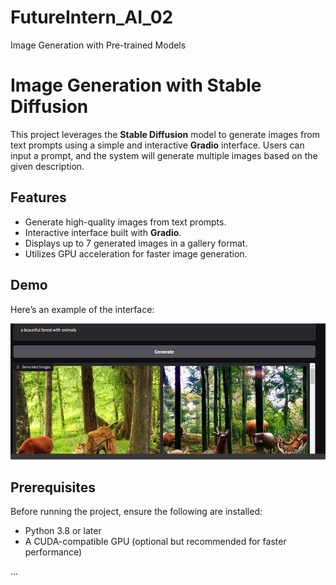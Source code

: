 # FutureIntern_AI_02
Image Generation with Pre-trained Models

# Image Generation with Stable Diffusion

This project leverages the **Stable Diffusion** model to generate images from text prompts using a simple and interactive **Gradio** interface. Users can input a prompt, and the system will generate multiple images based on the given description.

## Features
- Generate high-quality images from text prompts.
- Interactive interface built with **Gradio**.
- Displays up to 7 generated images in a gallery format.
- Utilizes GPU acceleration for faster image generation.

## Demo
Here’s an example of the interface:

![Image Generation Interface](image.png)

## Prerequisites
Before running the project, ensure the following are installed:
- Python 3.8 or later
- A CUDA-compatible GPU (optional but recommended for faster performance)

...

